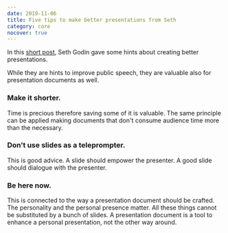 ```yaml
---
date: 2019-11-06
title: Five tips to make better presentations from Seth
category: core
nocover: true
---
```


In this [short post](https://seths.blog/2018/07/generous-assertions/), Seth Godin gave some hints about creating better presentations.

While they are hints to improve public speech, they are valuable also for presentation documents as well.

### Make it shorter.

Time is precious therefore saving some of it is valuable. The same principle can be applied making documents that don't consume audience time more than the necessary.

### Don’t use slides as a teleprompter.

This is good advice. A slide should empower the presenter. A good slide should dialogue with the presenter.

### Be here now.

This is connected to the way a presentation document should be crafted. The personality and the personal presence matter. All these things cannot be substituted by a bunch of slides. A presentation document is a tool to enhance a personal presentation, not the other way around.